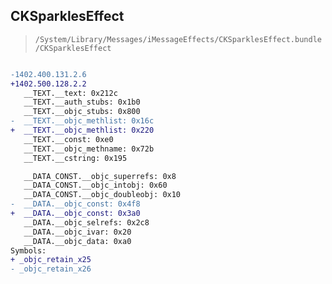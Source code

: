 ## CKSparklesEffect

> `/System/Library/Messages/iMessageEffects/CKSparklesEffect.bundle/CKSparklesEffect`

```diff

-1402.400.131.2.6
+1402.500.128.2.2
   __TEXT.__text: 0x212c
   __TEXT.__auth_stubs: 0x1b0
   __TEXT.__objc_stubs: 0x800
-  __TEXT.__objc_methlist: 0x16c
+  __TEXT.__objc_methlist: 0x220
   __TEXT.__const: 0xe0
   __TEXT.__objc_methname: 0x72b
   __TEXT.__cstring: 0x195

   __DATA_CONST.__objc_superrefs: 0x8
   __DATA_CONST.__objc_intobj: 0x60
   __DATA_CONST.__objc_doubleobj: 0x10
-  __DATA.__objc_const: 0x4f8
+  __DATA.__objc_const: 0x3a0
   __DATA.__objc_selrefs: 0x2c8
   __DATA.__objc_ivar: 0x20
   __DATA.__objc_data: 0xa0
Symbols:
+ _objc_retain_x25
- _objc_retain_x26

```
